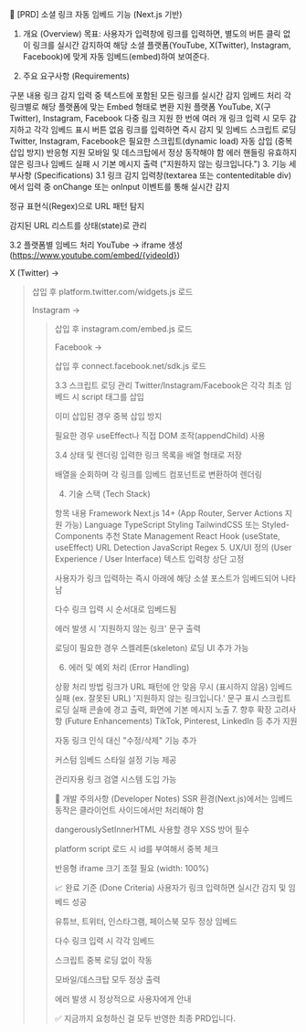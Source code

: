 📝 [PRD] 소셜 링크 자동 임베드 기능 (Next.js 기반)
1. 개요 (Overview)
목표:
사용자가 입력창에 링크를 입력하면, 별도의 버튼 클릭 없이 링크를 실시간 감지하여 해당 소셜 플랫폼(YouTube, X(Twitter), Instagram, Facebook)에 맞게 자동 임베드(embed)하여 보여준다.

2. 주요 요구사항 (Requirements)

구분	내용
링크 감지	입력 중 텍스트에 포함된 모든 링크를 실시간 감지
임베드 처리	각 링크별로 해당 플랫폼에 맞는 Embed 형태로 변환
지원 플랫폼	YouTube, X(구 Twitter), Instagram, Facebook
다중 링크 지원	한 번에 여러 개 링크 입력 시 모두 감지하고 각각 임베드 표시
버튼 없음	링크를 입력하면 즉시 감지 및 임베드
스크립트 로딩	Twitter, Instagram, Facebook은 필요한 스크립트(dynamic load) 자동 삽입 (중복 삽입 방지)
반응형 지원	모바일 및 데스크탑에서 정상 동작해야 함
에러 핸들링	유효하지 않은 링크나 임베드 실패 시 기본 메시지 출력 ("지원하지 않는 링크입니다.")
3. 기능 세부사항 (Specifications)
3.1 링크 감지
입력창(textarea 또는 contenteditable div)에서 입력 중 onChange 또는 onInput 이벤트를 통해 실시간 감지

정규 표현식(Regex)으로 URL 패턴 탐지

감지된 URL 리스트를 상태(state)로 관리

3.2 플랫폼별 임베드 처리
YouTube
→ iframe 생성 (https://www.youtube.com/embed/{videoId})

X (Twitter)
→ <blockquote class="twitter-tweet"> 삽입 후 platform.twitter.com/widgets.js 로드

Instagram
→ <blockquote class="instagram-media"> 삽입 후 instagram.com/embed.js 로드

Facebook
→ <div class="fb-post"> 삽입 후 connect.facebook.net/sdk.js 로드

3.3 스크립트 로딩 관리
Twitter/Instagram/Facebook은 각각 최초 임베드 시 script 태그를 삽입

이미 삽입된 경우 중복 삽입 방지

필요한 경우 useEffect나 직접 DOM 조작(appendChild) 사용

3.4 상태 및 렌더링
입력한 링크 목록을 배열 형태로 저장

배열을 순회하며 각 링크를 임베드 컴포넌트로 변환하여 렌더링

4. 기술 스택 (Tech Stack)

항목	내용
Framework	Next.js 14+ (App Router, Server Actions 지원 가능)
Language	TypeScript
Styling	TailwindCSS 또는 Styled-Components 추천
State Management	React Hook (useState, useEffect)
URL Detection	JavaScript Regex
5. UX/UI 정의 (User Experience / User Interface)
텍스트 입력창 상단 고정

사용자가 링크 입력하는 즉시 아래에 해당 소셜 포스트가 임베드되어 나타남

다수 링크 입력 시 순서대로 임베드됨

에러 발생 시 '지원하지 않는 링크' 문구 출력

로딩이 필요한 경우 스켈레톤(skeleton) 로딩 UI 추가 가능

6. 에러 및 예외 처리 (Error Handling)

상황	처리 방법
링크가 URL 패턴에 안 맞음	무시 (표시하지 않음)
임베드 실패 (ex. 잘못된 URL)	'지원하지 않는 링크입니다.' 문구 표시
스크립트 로딩 실패	콘솔에 경고 출력, 화면에 기본 메시지 노출
7. 향후 확장 고려사항 (Future Enhancements)
TikTok, Pinterest, LinkedIn 등 추가 지원

자동 링크 인식 대신 "수정/삭제" 기능 추가

커스텀 임베드 스타일 설정 기능 제공

관리자용 링크 검열 시스템 도입 가능

📍 개발 주의사항 (Developer Notes)
SSR 환경(Next.js)에서는 임베드 동작은 클라이언트 사이드에서만 처리해야 함

dangerouslySetInnerHTML 사용할 경우 XSS 방어 필수

platform script 로드 시 id를 부여해서 중복 체크

반응형 iframe 크기 조절 필요 (width: 100%)

📈 완료 기준 (Done Criteria)
 사용자가 링크 입력하면 실시간 감지 및 임베드 성공

 유튜브, 트위터, 인스타그램, 페이스북 모두 정상 임베드

 다수 링크 입력 시 각각 임베드

 스크립트 중복 로딩 없이 작동

 모바일/데스크탑 모두 정상 출력

 에러 발생 시 정상적으로 사용자에게 안내

✅ 지금까지 요청하신 걸 모두 반영한 최종 PRD입니다.